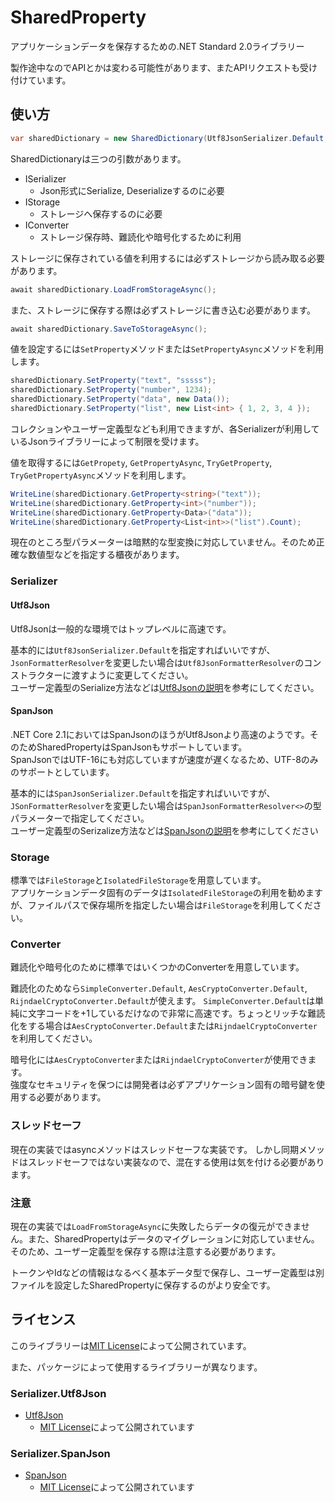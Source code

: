 ﻿# SharedProperty
アプリケーションデータを保存するための.NET Standard 2.0ライブラリー

製作途中なのでAPIとかは変わる可能性があります、またAPIリクエストも受け付けています。

## 使い方
```csharp
var sharedDictionary = new SharedDictionary(Utf8JsonSerializer.Default, FileStorage.Default, null);
```
SharedDictionaryは三つの引数があります。
- ISerializer
  - Json形式にSerialize, Deserializeするのに必要
- IStorage
  - ストレージへ保存するのに必要
- IConverter
  - ストレージ保存時、難読化や暗号化するために利用

ストレージに保存されている値を利用するには必ずストレージから読み取る必要があります。
```csharp
await sharedDictionary.LoadFromStorageAsync();
```

また、ストレージに保存する際は必ずストレージに書き込む必要があります。
```csharp
await sharedDictionary.SaveToStorageAsync();
```

値を設定するには`SetProperty`メソッドまたは`SetPropertyAsync`メソッドを利用します。
```csharp
sharedDictionary.SetProperty("text", "sssss");
sharedDictionary.SetProperty("number", 1234);
sharedDictionary.SetProperty("data", new Data());
sharedDictionary.SetProperty("list", new List<int> { 1, 2, 3, 4 });
```
コレクションやユーザー定義型なども利用できますが、各Serializerが利用しているJsonライブラリーによって制限を受けます。

値を取得するには`GetPropety`, `GetPropertyAsync`, `TryGetProperty`, `TryGetPropertyAsync`メソッドを利用します。
```csharp
WriteLine(sharedDictionary.GetProperty<string>("text"));
WriteLine(sharedDictionary.GetProperty<int>("number"));
WriteLine(sharedDictionary.GetProperty<Data>("data"));
WriteLine(sharedDictionary.GetProperty<List<int>>("list").Count);
```
現在のところ型パラメーターは暗黙的な型変換に対応していません。そのため正確な数値型などを指定する櫃夜があります。

### Serializer
#### Utf8Json
Utf8Jsonは一般的な環境ではトップレベルに高速です。

基本的には`Utf8JsonSerializer.Default`を指定すればいいですが、`JsonFormatterResolver`を変更したい場合は`Utf8JsonFormatterResolver`のコンストラクターに渡すように変更してください。  
ユーザー定義型のSerialize方法などは[Utf8Jsonの説明](https://github.com/neuecc/Utf8Json/blob/master/README.md)を参考にしてください。

#### SpanJson
.NET Core 2.1においてはSpanJsonのほうがUtf8Jsonより高速のようです。そのためSharedPropertyはSpanJsonもサポートしています。  
SpanJsonではUTF-16にも対応していますが速度が遅くなるため、UTF-8のみのサポートとしています。

基本的には`SpanJsonSerializer.Default`を指定すればいいですが、`JSonFormatterResolver`を変更したい場合は`SpanJsonFormatterResolver<>`の型パラメーターで指定してください。  
ユーザー定義型のSerizalize方法などは[SpanJsonの説明](https://github.com/Tornhoof/SpanJson/blob/master/README.md)を参考にしてください

### Storage
標準では`FileStorage`と`IsolatedFileStorage`を用意しています。  
アプリケーションデータ固有のデータは`IsolatedFileStorage`の利用を勧めますが、ファイルパスで保存場所を指定したい場合は`FileStorage`を利用してください。

### Converter
難読化や暗号化のために標準ではいくつかのConverterを用意しています。

難読化のためなら`SimpleConverter.Default`, `AesCryptoConverter.Default`, `RijndaelCryptoConverter.Default`が使えます。
`SimpleConverter.Default`は単純に文字コードを+1しているだけなので非常に高速です。ちょっとリッチな難読化をする場合は`AesCryptoConverter.Default`または`RijndaelCryptoConverter`を利用してください。

暗号化には`AesCryptoConverter`または`RijndaelCryptoConverter`が使用できます。  
強度なセキュリティを保つには開発者は必ずアプリケーション固有の暗号鍵を使用する必要があります。

### スレッドセーフ
現在の実装ではasyncメソッドはスレッドセーフな実装です。
しかし同期メソッドはスレッドセーフではない実装なので、混在する使用は気を付ける必要があります。

### 注意
現在の実装では`LoadFromStorageAsync`に失敗したらデータの復元ができません。また、SharedPropertyはデータのマイグレーションに対応していません。  
そのため、ユーザー定義型を保存する際は注意する必要があります。

トークンやIdなどの情報はなるべく基本データ型で保存し、ユーザー定義型は別ファイルを設定したSharedPropertyに保存するのがより安全です。

## ライセンス
このライブラリーは[MIT License](LICENSE.txt)によって公開されています。

また、パッケージによって使用するライブラリーが異なります。

### Serializer.Utf8Json
- [Utf8Json](https://github.com/neuecc/Utf8Json)
  - [MIT License](https://github.com/neuecc/Utf8Json/blob/master/LICENSE)によって公開されています

### Serializer.SpanJson
- [SpanJson](https://github.com/Tornhoof/SpanJson)
  - [MIT License](https://github.com/Tornhoof/SpanJson/blob/master/LICENSE)によって公開されています